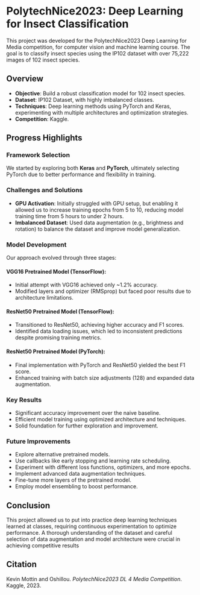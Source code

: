 # PolytechNice2023: Deep Learning for Insect Classification
This project was developed for the PolytechNice2023 Deep Learning for Media competition, for computer vision and machine learning course. The goal is to classify insect species using the IP102 dataset with over 75,222 images of 102 insect species.
## Overview
- **Objective**: Build a robust classification model for 102 insect species.
- **Dataset**: IP102 Dataset, with highly imbalanced classes.
- **Techniques**: Deep learning methods using PyTorch and Keras, experimenting with multiple architectures and optimization strategies.
- **Competition**: Kaggle.

## Progress Highlights

### Framework Selection
We started by exploring both **Keras** and **PyTorch**, ultimately selecting PyTorch due to better performance and flexibility in training.


### Challenges and Solutions
- **GPU Activation**: Initially struggled with GPU setup, but enabling it allowed us to increase training epochs from 5 to 10, reducing model training time from 5 hours to under 2 hours.
- **Imbalanced Dataset**: Used data augmentation (e.g., brightness and rotation) to balance the dataset and improve model generalization.

### Model Development
Our approach evolved through three stages:

#### **VGG16 Pretrained Model (TensorFlow)**:
- Initial attempt with VGG16 achieved only ~1.2% accuracy.
- Modified layers and optimizer (RMSprop) but faced poor results due to architecture limitations.

#### **ResNet50 Pretrained Model (TensorFlow)**:
- Transitioned to ResNet50, achieving higher accuracy and F1 scores.
- Identified data loading issues, which led to inconsistent predictions despite promising training metrics.

#### **ResNet50 Pretrained Model (PyTorch)**:
- Final implementation with PyTorch and ResNet50 yielded the best F1 score.
- Enhanced training with batch size adjustments (128) and expanded data augmentation.

### Key Results
- Significant accuracy improvement over the naive baseline.
- Efficient model training using optimized architecture and techniques.
- Solid foundation for further exploration and improvement.

### Future Improvements
- Explore alternative pretrained models.
- Use callbacks like early stopping and learning rate scheduling.
- Experiment with different loss functions, optimizers, and more epochs.
- Implement advanced data augmentation techniques.
- Fine-tune more layers of the pretrained model.
- Employ model ensembling to boost performance.

## Conclusion
This project allowed us to put into practice deep learning techniques learned at classes, requiring continuous experimentation to optimize performance. A thorough understanding of the dataset and careful selection of data augmentation and model architecture were crucial in achieving competitive results


## Citation
Kevin Mottin and Oshillou. *PolytechNice2023 DL 4 Media Competition*. Kaggle, 2023.


